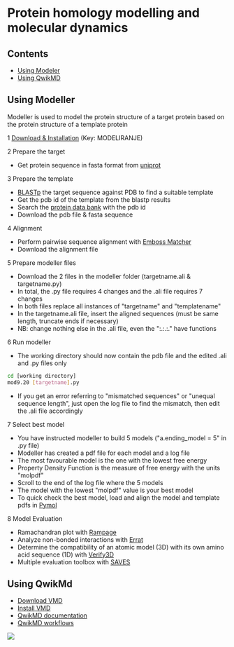 # Protein homology modelling and molecular dynamics

## Contents

* [Using Modeler](#using-modeller)
* [Using QwikMD](#using-qwikmd)

## Using Modeller

Modeller is used to model the protein structure of a target protein based on the protein structure of a template protein

1 [Download & Installation](https://salilab.org/modeller/download_installation.html) (Key: MODELIRANJE)

2 Prepare the target
* Get protein sequence in fasta format from [uniprot](http://www.uniprot.org/)

3 Prepare the template
* [BLASTp](https://blast.ncbi.nlm.nih.gov/Blast.cgi?PAGE=Proteins) the target sequence against PDB to find a suitable template
* Get the pdb id of the template from the blastp results
* Search the [protein data bank](https://www.rcsb.org/) with the pdb id
* Download the pdb file & fasta sequence

4 Alignment
* Perform pairwise sequence alignment with [Emboss Matcher](http://www.ebi.ac.uk/Tools/psa/emboss_matcher/)
* Download the alignment file

5 Prepare modeller files
* Download the 2 files in the modeller folder (targetname.ali & targetname.py)
* In total, the .py file requires 4 changes and the .ali file requires 7 changes
* In both files replace all instances of "targetname" and "templatename"
* In the targetname.ali file, insert the aligned sequences (must be same length, truncate ends if necessary)
* NB: change nothing else in the .ali file, even the ":.:.:." have functions

6 Run modeller
* The working directory should now contain the pdb file and the edited .ali and .py files only
```sh
cd [working directory]
mod9.20 [targetname].py
```
* If you get an error referring to "mismatched sequences" or "unequal sequence length", just open the log file to find the mismatch, then edit the .ali file accordingly

7 Select best model
* You have instructed modeller to build 5 models ("a.ending_model = 5" in .py file)
* Modeller has created a pdf file for each model and a log file
* The most favourable model is the one with the lowest free energy
* Property Density Function is the measure of free energy with the units "molpdf"
* Scroll to the end of the log file where the 5 models
* The model with the lowest "molpdf" value is your best model
* To quick check the best model, load and align the model and template pdfs in [Pymol](https://pymol.org/2/)

8 Model Evaluation
* Ramachandran plot with [Rampage](http://mordred.bioc.cam.ac.uk/~rapper/rampage.php)
* Analyze non-bonded interactions with [Errat](http://servicesn.mbi.ucla.edu/ERRAT/)
* Determine the compatibility of an atomic model (3D) with its own amino acid sequence (1D) with [Verify3D](http://servicesn.mbi.ucla.edu/Verify3d/)
* Multiple evaluation toolbox with [SAVES](http://servicesn.mbi.ucla.edu/SAVES/)

## Using QwikMd
* [Download VMD](http://www.ks.uiuc.edu/Development/Download/download.cgi?PackageName=VMD)
* [Install VMD](http://www.ks.uiuc.edu/Research/vmd/current/ig/node6.html)
* [QwikMD documentation](http://www.ks.uiuc.edu/Research/vmd/plugins/qwikmd/)
* [QwikMD workflows](http://www.ks.uiuc.edu/Research/qwikmd/tutorial/)

<img src="http://www.ks.uiuc.edu/Research/qwikmd/tutorial/qwikMD2.tutorial3.png">




